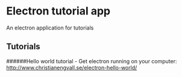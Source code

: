 # Electron tutorial app
An electron application for tutorials    

## Tutorials
######Hello world tutorial - Get electron running on your computer:
http://www.christianengvall.se/electron-hello-world/
